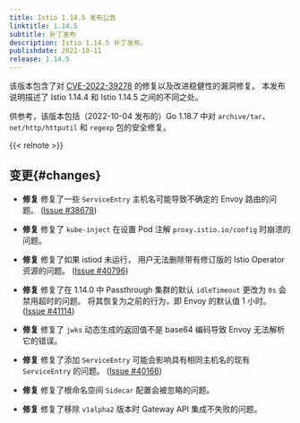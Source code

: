 ```yaml
---
title: Istio 1.14.5 发布公告
linktitle: 1.14.5
subtitle: 补丁发布
description: Istio 1.14.5 补丁发布。
publishdate: 2022-10-11
release: 1.14.5
---
```


该版本包含了对 [CVE-2022-39278](/zh/news/security/istio-security-2022-007/#cve-2022-39278)
的修复以及改进稳健性的漏洞修复。
本发布说明描述了 Istio 1.14.4 和
Istio 1.14.5 之间的不同之处。

供参考，该版本包括（2022-10-04 发布的）Go 1.18.7
中对 `archive/tar`、`net/http/httputil`
和 `regexp` 包的安全修复。

{{< relnote >}}

## 变更{#changes}

- **修复** 修复了一些 `ServiceEntry`
  主机名可能导致不确定的 Envoy 路由的问题。
  ([Issue #38678](https://github.com/istio/istio/issues/38678))

- **修复** 修复了 `kube-inject` 在设置 Pod
  注解 `proxy.istio.io/config` 时崩溃的问题。

- **修复** 修复了如果 istiod 未运行，
  用户无法删除带有修订版的 Istio Operator 资源的问题。
  ([Issue #40796](https://github.com/istio/istio/issues/40796))

- **修复** 修复了在 1.14.0 中 Passthrough 集群的默认
  `idleTimeout` 更改为 `0s` 会禁用超时的问题。
  将其恢复为之前的行为，即 Envoy 的默认值 1 小时。
  ([Issue #41114](https://github.com/istio/istio/issues/41114))

- **修复** 修复了 `jwks` 动态生成的返回值不是 base64
  编码导致 Envoy 无法解析它的错误。

- **修复** 修复了添加 `ServiceEntry`
  可能会影响具有相同主机名的现有 `ServiceEntry` 的问题。
  ([Issue #40166](https://github.com/istio/istio/issues/40166))

- **修复** 修复了根命名空间 `Sidecar` 配置会被忽略的问题。

- **修复** 修复了移除 `v1alpha2` 版本时
  Gateway API 集成不失败的问题。
